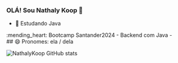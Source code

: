 ### OLÁ! Sou Nathaly Koop 👋

- 🌱 Estudando Java
<div> :mending_heart:  Bootcamp Santander2024 - Backend com Java
- </div>## 😄 Pronomes: ela / dela

![NathalyKoop GitHub stats](https://github-readme-stats.vercel.app/api?username=NathalyKoop&show_icons=true&theme=ambient_gradient)
